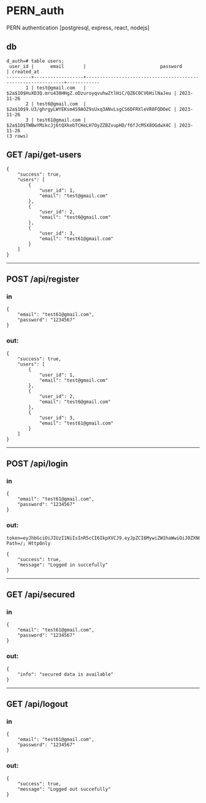 # PERN_auth
PERN authentication [postgresql, express, react, nodejs]

## db
```
d_auth=# table users;
 user_id |      email       |                           password                           | created_at
---------+------------------+--------------------------------------------------------------+------------
       1 | test@gmail.com   | $2a$10$HuXD3Q.mru438HHgZ.oDzuroyqvuhwZtlHiC/QZ6C0CV6HilNaJeu | 2023-11-26
       2 | test6@gmail.com  | $2a$10$9.U3/ghrgyLWYEKsm4S9AOZ9sUxq3ANvLsgCS6DFRXleVR8FQDOeC | 2023-11-26
       3 | test61@gmail.com | $2a$10$TWBwYMikcJj6tQXkebTCHeLH7OyZZBZvupHD/f6fJcMSX8OGdwX4C | 2023-11-26
(3 rows)
```

## GET /api/get-users
```
{
    "success": true,
    "users": [
        {
            "user_id": 1,
            "email": "test@gmail.com"
        },
        {
            "user_id": 2,
            "email": "test6@gmail.com"
        },
        {
            "user_id": 3,
            "email": "test61@gmail.com"
        }
    ]
}
```
-----------------------------------------------------------------------

## POST /api/register
### in
```
{
    "email": "test61@gmail.com",
    "password": "1234567"
}
```
### out:
```
{
    "success": true,
    "users": [
        {
            "user_id": 1,
            "email": "test@gmail.com"
        },
        {
            "user_id": 2,
            "email": "test6@gmail.com"
        },
        {
            "user_id": 3,
            "email": "test61@gmail.com"
        }
    ]
}
```
-----------------------------------------------------------------------
## POST /api/login
### in
```
{
    "email": "test61@gmail.com",
    "password": "1234567"
}
```
### out:
```
token=eyJhbGciOiJIUzI1NiIsInR5cCI6IkpXVCJ9.eyJpZCI6MywiZW1haWwiOiJ0ZXN0NjFAZ21haWwuY29tIiwiaWF0IjoxNzAxMDQ1MzY1fQ.axlPxy1LlWPXEkobA7H7wEcCOJXMOqS3sl5PRHmMWUM; Path=/; HttpOnly
```
```
{
    "success": true,
    "message": "Logged in succefully"
}
```
-----------------------------------------------------------------------
## GET /api/secured
### in
```
{
    "email": "test61@gmail.com",
    "password": "1234567"
}
```
### out:
```
{
    "info": "secured data is available"
}
```
-----------------------------------------------------------------------
## GET /api/logout
### in
```
{
    "email": "test61@gmail.com",
    "password": "1234567"
}
```
### out:
```
{
    "success": true,
    "message": "Logged out succefully"
}
```
